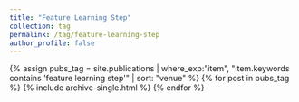 ```yaml
---
title: "Feature Learning Step"
collection: tag
permalink: /tag/feature-learning-step
author_profile: false
---
```

{% assign pubs_tag = site.publications | where_exp:"item", "item.keywords contains 'feature learning step'" | sort: "venue" %}
{% for post in pubs_tag %}
  {% include archive-single.html %}
{% endfor %}